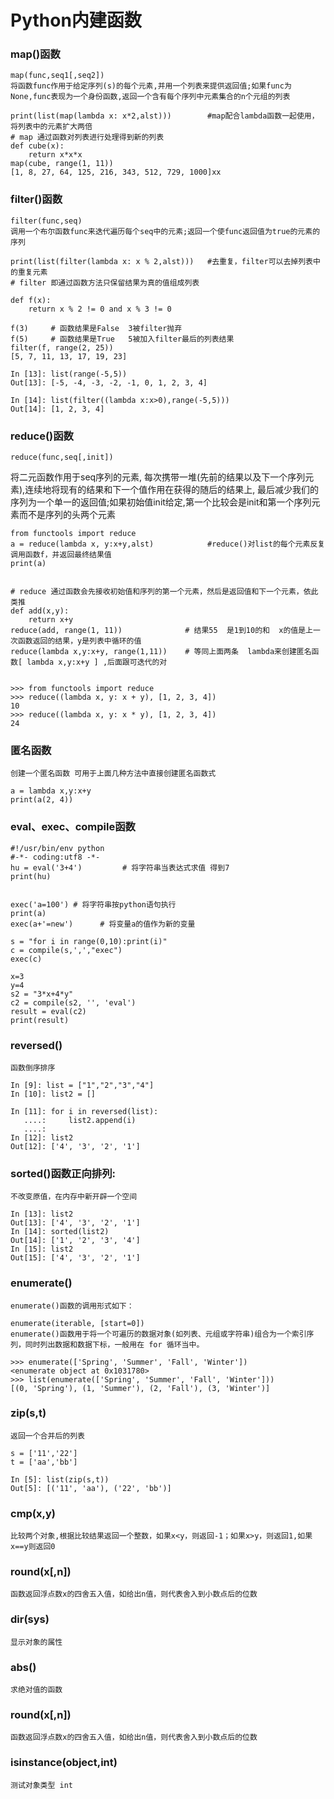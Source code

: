 # Python内建函数
### map()函数
    map(func,seq1[,seq2])
    将函数func作用于给定序列(s)的每个元素,并用一个列表来提供返回值;如果func为None,func表现为一个身份函数,返回一个含有每个序列中元素集合的n个元组的列表
```
print(list(map(lambda x: x*2,alst)))        #map配合lambda函数一起使用，将列表中的元素扩大两倍
# map 通过函数对列表进行处理得到新的列表
def cube(x):
    return x*x*x
map(cube, range(1, 11))
[1, 8, 27, 64, 125, 216, 343, 512, 729, 1000]xx
```

### filter()函数
    filter(func,seq)
    调用一个布尔函数func来迭代遍历每个seq中的元素;返回一个使func返回值为true的元素的序列

```
print(list(filter(lambda x: x % 2,alst)))   #去重复，filter可以去掉列表中的重复元素
# filter 即通过函数方法只保留结果为真的值组成列表

def f(x):
    return x % 2 != 0 and x % 3 != 0

f(3)     # 函数结果是False  3被filter抛弃
f(5)     # 函数结果是True   5被加入filter最后的列表结果
filter(f, range(2, 25))
[5, 7, 11, 13, 17, 19, 23]

In [13]: list(range(-5,5))
Out[13]: [-5, -4, -3, -2, -1, 0, 1, 2, 3, 4]

In [14]: list(filter((lambda x:x>0),range(-5,5)))
Out[14]: [1, 2, 3, 4]

```
### reduce()函数
    reduce(func,seq[,init])

将二元函数作用于seq序列的元素,
每次携带一堆(先前的结果以及下一个序列元素),连续地将现有的结果和下一个值作用在获得的随后的结果上,
最后减少我们的序列为一个单一的返回值;如果初始值init给定,第一个比较会是init和第一个序列元素而不是序列的头两个元素

```
from functools import reduce
a = reduce(lambda x, y:x+y,alst)            #reduce()对list的每个元素反复调用函数f，并返回最终结果值
print(a)


# reduce 通过函数会先接收初始值和序列的第一个元素，然后是返回值和下一个元素，依此类推
def add(x,y):
    return x+y
reduce(add, range(1, 11))              # 结果55  是1到10的和  x的值是上一次函数返回的结果，y是列表中循环的值
reduce(lambda x,y:x+y, range(1,11))    # 等同上面两条  lambda来创建匿名函数[ lambda x,y:x+y ] ,后面跟可迭代的对


>>> from functools import reduce      
>>> reduce((lambda x, y: x + y), [1, 2, 3, 4]) 
10 
>>> reduce((lambda x, y: x * y), [1, 2, 3, 4]) 
24

```

### 匿名函数
    创建一个匿名函数 可用于上面几种方法中直接创建匿名函数式
```
a = lambda x,y:x+y
print(a(2, 4))
```

### eval、exec、compile函数
```
#!/usr/bin/env python
#-*- coding:utf8 -*-
hu = eval('3+4')         # 将字符串当表达式求值 得到7
print(hu)


exec('a=100') # 将字符串按python语句执行
print(a)
exec(a+'=new')      # 将变量a的值作为新的变量

s = "for i in range(0,10):print(i)"
c = compile(s,',',"exec")
exec(c)

x=3
y=4
s2 = "3*x+4*y"
c2 = compile(s2, '', 'eval')
result = eval(c2)
print(result)
```

### reversed()
    函数倒序排序
```
In [9]: list = ["1","2","3","4"]
In [10]: list2 = []

In [11]: for i in reversed(list):
   ....:     list2.append(i)
   ....:
In [12]: list2
Out[12]: ['4', '3', '2', '1']
```

### sorted()函数正向排列:
    不改变原值，在内存中新开辟一个空间
```
In [13]: list2
Out[13]: ['4', '3', '2', '1']
In [14]: sorted(list2)
Out[14]: ['1', '2', '3', '4']
In [15]: list2
Out[15]: ['4', '3', '2', '1']
```
### enumerate()
    enumerate()函数的调用形式如下：
    
    enumerate(iterable, [start=0])
    enumerate()函数用于将一个可遍历的数据对象(如列表、元组或字符串)组合为一个索引序列，同时列出数据和数据下标，一般用在 for 循环当中。
    
    >>> enumerate(['Spring', 'Summer', 'Fall', 'Winter'])
    <enumerate object at 0x1031780>
    >>> list(enumerate(['Spring', 'Summer', 'Fall', 'Winter']))
    [(0, 'Spring'), (1, 'Summer'), (2, 'Fall'), (3, 'Winter')]
    
### zip(s,t)
    返回一个合并后的列表
```
s = ['11','22']
t = ['aa','bb']

In [5]: list(zip(s,t))
Out[5]: [('11', 'aa'), ('22', 'bb')] 
```
### cmp(x,y)
    比较两个对象,根据比较结果返回一个整数，如果x<y，则返回-1；如果x>y，则返回1,如果x==y则返回0

### round(x[,n])
    函数返回浮点数x的四舍五入值，如给出n值，则代表舍入到小数点后的位数

### dir(sys)
    显示对象的属性

### abs()
    求绝对值的函数

### round(x[,n])
    函数返回浮点数x的四舍五入值，如给出n值，则代表舍入到小数点后的位数

### isinstance(object,int)
    测试对象类型 int